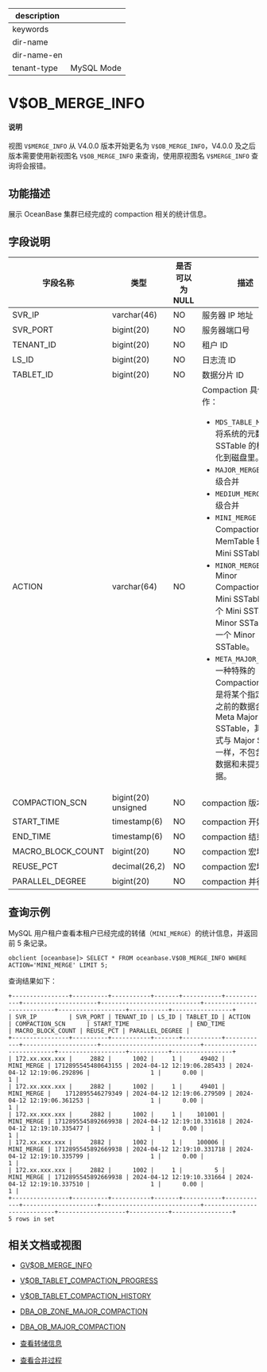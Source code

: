 |description||
|---|---|
|keywords||
|dir-name||
|dir-name-en||
|tenant-type|MySQL Mode|

# V$OB_MERGE_INFO

<main id="notice" type='explain'>
<h4>说明</h4>
<p>视图 <code>V$MERGE_INFO</code> 从 V4.0.0 版本开始更名为 <code>V$OB_MERGE_INFO</code>，V4.0.0 及之后版本需要使用新视图名 <code>V$OB_MERGE_INFO</code> 来查询，使用原视图名 <code>V$MERGE_INFO</code> 查询将会报错。</p>
</main>

## 功能描述

展示 OceanBase 集群已经完成的 compaction 相关的统计信息。

## 字段说明

|       字段名称        |      类型       | 是否可以为 NULL |                                 描述                                  |
|-------------------|---------------|------------|-----------------------------------------------------------------------------------------------------|
| SVR_IP            | varchar(46)   | NO         | 服务器 IP 地址                                                           |
| SVR_PORT          | bigint(20)    | NO         | 服务器端口号                                                              |
| TENANT_ID         | bigint(20)    | NO         | 租户 ID                                                               |
| LS_ID             | bigint(20)    | NO         | 日志流 ID                                                              |
| TABLET_ID         | bigint(20)    | NO         | 数据分片 ID                                                             |
| ACTION            | varchar(64)   | NO         | Compaction 具体动作：<ul><li>`MDS_TABLE_MERGE`：将系统的元数据按照 SSTable 的格式持久化到磁盘里。</li> <li>`MAJOR_MERGE`：租户级合并</li> <li>`MEDIUM_MERGE`：分区级合并</li> <li>`MINI_MERGE`：Mini Compaction，将 MemTable 转变成 Mini SSTable。</li> <li>`MINOR_MERGE`：Minor Compaction，多个 Mini SSTable 或多个 Mini SSTable 与 Minor SSTable 合成一个 Minor SSTable。</li> <li>`META_MAJOR_MERGE`：一种特殊的 Compaction 类型，是将某个指定时间点之前的数据合成一个 Meta Major SSTable，其数据格式与 Major SSTable 一样，不包含多版本数据和未提交事务数据。</li></ul>    |
| COMPACTION_SCN    | bigint(20) unsigned    | NO         | compaction 版本号                                                      |
| START_TIME        | timestamp(6)  | NO         | compaction 开始时间                                                     |
| END_TIME          | timestamp(6)  | NO         | compaction 结束时间                                                     |
| MACRO_BLOCK_COUNT | bigint(20)    | NO         | compaction 宏块总数                                                     |
| REUSE_PCT         | decimal(26,2) | NO         | compaction 宏块重用率                                                    |
| PARALLEL_DEGREE   | bigint(20)    | NO         | compaction 并行度                                                      |

## 查询示例

MySQL 用户租户查看本租户已经完成的转储（`MINI_MERGE`）的统计信息，并返回前 5 条记录。

```shell
obclient [oceanbase]> SELECT * FROM oceanbase.V$OB_MERGE_INFO WHERE ACTION='MINI_MERGE' LIMIT 5;
```

查询结果如下：

```shell
+----------------+----------+-----------+-------+-----------+------------+---------------------+----------------------------+----------------------------+-------------------+-----------+-----------------+
| SVR_IP         | SVR_PORT | TENANT_ID | LS_ID | TABLET_ID | ACTION     | COMPACTION_SCN      | START_TIME                 | END_TIME                   | MACRO_BLOCK_COUNT | REUSE_PCT | PARALLEL_DEGREE |
+----------------+----------+-----------+-------+-----------+------------+---------------------+----------------------------+----------------------------+-------------------+-----------+-----------------+
| 172.xx.xxx.xxx |     2882 |      1002 |     1 |     49402 | MINI_MERGE | 1712895545480643155 | 2024-04-12 12:19:06.285433 | 2024-04-12 12:19:06.292896 |                 1 |      0.00 |               1 |
| 172.xx.xxx.xxx |     2882 |      1002 |     1 |     49401 | MINI_MERGE |    1712895546279349 | 2024-04-12 12:19:06.279509 | 2024-04-12 12:19:06.361253 |                 1 |      0.00 |               1 |
| 172.xx.xxx.xxx |     2882 |      1002 |     1 |    101001 | MINI_MERGE | 1712895545892669938 | 2024-04-12 12:19:10.331618 | 2024-04-12 12:19:10.335477 |                 1 |      0.00 |               1 |
| 172.xx.xxx.xxx |     2882 |      1002 |     1 |    100006 | MINI_MERGE | 1712895545892669938 | 2024-04-12 12:19:10.331718 | 2024-04-12 12:19:10.335799 |                 1 |      0.00 |               1 |
| 172.xx.xxx.xxx |     2882 |      1002 |     1 |         5 | MINI_MERGE | 1712895545892669938 | 2024-04-12 12:19:10.331664 | 2024-04-12 12:19:10.337510 |                 1 |      0.00 |               1 |
+----------------+----------+-----------+-------+-----------+------------+---------------------+----------------------------+----------------------------+-------------------+-----------+-----------------+
5 rows in set
```

## 相关文档或视图

* [GV$OB_MERGE_INFO](700.gv-merge_info-of-mysql-mode.md)

* [V$OB_TABLET_COMPACTION_PROGRESS](33900.v-ob_tablet_compaction_progress-of-mysql-mode.md)

* [V$OB_TABLET_COMPACTION_HISTORY](33800.v-ob_tablet_compaction_history-of-mysql-mode.md)

* [DBA_OB_ZONE_MAJOR_COMPACTION](../200.dictionary-view-of-mysql-mode/12700.o-dba_ob_zone_major_compaction-of-mysql-mode.md)

* [DBA_OB_MAJOR_COMPACTION](../200.dictionary-view-of-mysql-mode/9900.o-dba_ob_major_compaction-of-mysql-mode.md)

* [查看转储信息](../../../200.system-management/500.manage-data-storage/100.dump-management/400.view-dump-information.md)

* [查看合并过程](../../../200.system-management/500.manage-data-storage/200.merge-management/500.view-merge-process.md)